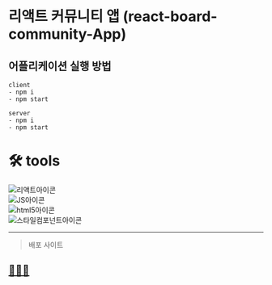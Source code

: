 # 리액트 커뮤니티 앱 (react-board-community-App)

## 어플리케이션 실행 방법

```
client
- npm i
- npm start

server
- npm i
- npm start

```

# 🛠 tools

![리액트아이콘](https://img.shields.io/badge/React-61DAFB?style=flat&logo=React&logoColor=white '리액트아이콘') <br/>
![JS아이콘](https://img.shields.io/badge/JavaScript-F7DF1E?style=for-the-badge&logo=JavaScript&logoColor=white 'JS아이콘') <br/>
![html5아이콘](https://img.shields.io/badge/HTML5-E34F26?style=for-the-badge&logo=HTML5&logoColor=white 'html아이콘') <br/>
![스타일컴포넌트아이콘](https://img.shields.io/badge/styled-components-DB7093?style=flat&logo=styled-components&logoColor=white '스타일컴포넌트아이콘')

---

> 배포 사이트

## [💙💙💙](http://react-board-community.herokuapp.com/)
